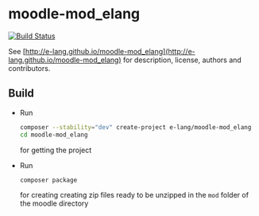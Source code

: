 moodle-mod_elang
================

[![Build Status](https://travis-ci.org/e-lang/moodle-mod_elang.png?branch=master)](https://travis-ci.org/e-lang/moodle-mod_elang)

See [http://e-lang.github.io/moodle-mod_elang](http://e-lang.github.io/moodle-mod_elang) for description, license, authors and contributors.

Build
-----

* Run

    ~~~sh
    composer --stability="dev" create-project e-lang/moodle-mod_elang
    cd moodle-mod_elang
    ~~~
  for getting the project
* Run

    ~~~sh
    composer package
    ~~~
  for creating creating zip files ready to be unzipped in the `mod` folder of the moodle directory

